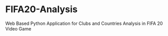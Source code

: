 # FIFA20-Analysis
Web Based Python Application for Clubs and Countries Analysis in FIFA 20 Video Game

